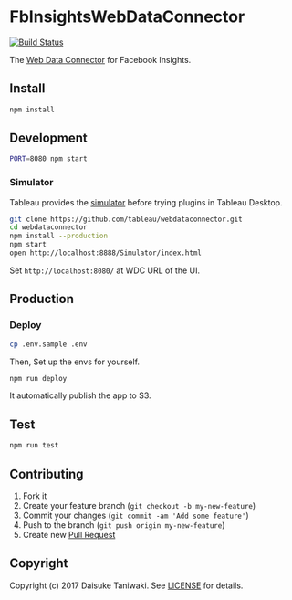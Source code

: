 # FbInsightsWebDataConnector

[![Build Status][build-image]][build-link]

The [Web Data Connector](https://tableau.github.io/webdataconnector/) for Facebook Insights.

## Install

```bash
npm install
```

## Development

```bash
PORT=8080 npm start
```

### Simulator

Tableau provides the [simulator](https://github.com/tableau/webdataconnector) before trying plugins in Tableau Desktop.

```bash
git clone https://github.com/tableau/webdataconnector.git
cd webdataconnector
npm install --production
npm start
open http://localhost:8888/Simulator/index.html
```

Set `http://localhost:8080/` at WDC URL of the UI.

## Production

### Deploy

```bash
cp .env.sample .env
```

Then, Set up the envs for yourself.

```bash
npm run deploy
```

It automatically publish the app to S3.

## Test

```bash
npm run test
```

## Contributing

1. Fork it
2. Create your feature branch (`git checkout -b my-new-feature`)
3. Commit your changes (`git commit -am 'Add some feature'`)
4. Push to the branch (`git push origin my-new-feature`)
5. Create new [Pull Request](../../pull/new/master)

## Copyright

Copyright (c) 2017 Daisuke Taniwaki. See [LICENSE](LICENSE) for details.


[build-image]: https://circleci.com/gh/kaizenplatform/FbInsightsWebDataConnector.svg?style=svg
[build-link]:  https://circleci.com/gh/kaizenplatform/FbInsightsWebDataConnector

